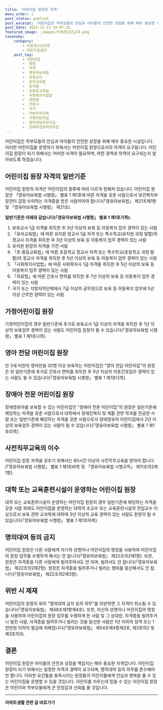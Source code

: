 ```yaml
---
title: '어린이집 원장의 자격'
menu_order: 1
post_status: publish
post_excerpt: '어린이집은 학부모들의 안심과 아이들의 안전한 성장을 위해 매우 중요한 시설입니다. 이러한 어린이집을 운영하기 위해서는 어린이집 원장으로서의 자격이 요구됩니다. 어린이집 원장이 되기 위해서는 어떠한 자격이 필요하며, 어떤 경력과 학력이 요구되는지 알아보도록 하겠습니다.'
post_date: 2023-12-13 18:07:31
featured_image: _images/아동청소년교육.png
taxonomy:
    category:
        - 아동청소년교육
        - 어린이집설치
    post_tag:
        - 어린이집
        -  원장
        -  자격
        -  영유아보육법
        -  보육교사
        -  유아교육법
        -  유치원
        -  초중등교육법
        -  사회복지사업법
        -  의료법
        -  간호사
        -  국가
        -  지방자치단체
        -  가정어린이집
        -  영아전담어린이집
        -  장애아전문어린이집
---
```



어린이집은 학부모들의 안심과 아이들의 안전한 성장을 위해 매우 중요한 시설입니다. 이러한 어린이집을 운영하기 위해서는 어린이집 원장으로서의 자격이 요구됩니다. 어린이집 원장이 되기 위해서는 어떠한 자격이 필요하며, 어떤 경력과 학력이 요구되는지 알아보도록 하겠습니다.

## 어린이집 원장 자격의 일반기준

어린이집 원장의 자격은 어린이집의 종류에 따라 다르게 정해져 있습니다. 어린이집 원장은 「영유아보육법 시행령」 별표 1 제1호에 따른 자격을 갖춘 사람으로서 보건복지부장관이 검정·수여하는 자격증을 받은 사람이어야 합니다(「영유아보육법」 제21조제1항 및 「영유아보육법 시행령」 제21조).

**일반기준은 아래와 같습니다(「영유아보육법 시행령」 별표 1 제1호가목).**

1. 보육교사 1급 자격을 취득한 후 3년 이상의 보육 등 아동복지 업무 경력이 있는 사람
2. 「유아교육법」에 따른 유치원 정교사 1급 자격 또는 특수학교(유치원 과정 말함)의 정교사 자격을 취득한 후 3년 이상의 보육 등 아동복지 업무 경력이 있는 사람
3. 유치원 원장의 자격을 가진 사람
4. 「초·중등교육법」에 따른 초등학교 정교사 자격 또는 특수학교(초등학교 과정 말함)의 정교사 자격을 취득한 후 5년 이상의 보육 등 아동복지 업무 경력이 있는 사람
5. 「사회복지사업법」에 따른 사회복지사 1급 자격을 취득한 후 5년 이상의 보육 등 아동복지 업무 경력이 있는 사람
6. 「의료법」에 따른 간호사 면허를 취득한 후 7년 이상의 보육 등 아동복지 업무 경력이 있는 사람
7. 국가 또는 지방자치단체에서 7급 이상의 공무원으로 보육 등 아동복지 업무에 5년 이상 근무한 경력이 있는 사람

## 가정어린이집 원장

가정어린이집의 경우 일반기준에 추가로 보육교사 1급 이상의 자격을 취득한 후 1년 이상의 보육업무 경력이 있는 사람도 어린이집 원장이 될 수 있습니다(「영유아보육법 시행령」 별표 1 제1호나목).

## 영아 전담 어린이집 원장

만 3세 미만의 영아만을 20명 이상 보육하는 어린이집인 "영아 전담 어린이집"의 원장은 위 일반기준에 추가로 간호사 면허를 취득한 후 5년 이상의 아동간호업무 경력이 있는 사람도 될 수 있습니다(「영유아보육법 시행령」 별표 1 제1호다목).

## 장애아 전문 어린이집 원장

장애영유아를 보육할 수 있는 어린이집인 "장애아 전문 어린이집"의 원장은 일반기준에 해당하는 자격을 갖춘 사람으로서 대학에서 장애인복지 및 재활 관련 학과를 전공한 사람 또는 일반기준에 해당하는 자격을 갖춘 사람으로서 장애영유아 어린이집에서 2년 이상의 보육업무 경력이 있는 사람이 될 수 있습니다(「영유아보육법 시행령」 별표 1 제1호라목).

## 사전직무교육의 이수

어린이집 원장 자격을 갖추기 위해서는 80시간 이상의 사전직무교육을 받아야 합니다(「영유아보육법 시행령」 별표 1 제1호바목 및 「영유아보육법 시행규칙」 제11조의2제1항).

## 대학 또는 교육훈련시설이 운영하는 어린이집 원장

대학 또는 교육훈련시설이 운영하는 어린이집 원장의 경우 일반기준에 해당하는 자격을 갖춘 사람 외에도 어린이집을 운영하는 대학의 조교수 또는 교육훈련시설의 전임교수 이상으로서 보육 관련 교과목에 대하여 3년 이상의 교육 경력이 있는 사람도 원장이 될 수 있습니다(「영유아보육법 시행령」 별표 1 제1호마목).

## 명의대여 등의 금지

어린이집 원장은 다른 사람에게 자기의 성명이나 어린이집의 명칭을 사용하여 어린이집의 원장 업무를 수행하게 해서는 안 됩니다(「영유아보육법」 제22조의2제1항). 또한, 원장은 자격증을 다른 사람에게 빌려주어서도 안 되며, 빌려서도 안 됩니다(「영유아보육법」 제22조의2제2항). 원장은 자격증을 빌려주거나 빌리는 행위를 알선해서도 안 됩니다(「영유아보육법」 제22조의2제3항).

## 위반 시 제재

어린이집의 원장이 위의 "명의대여 금지 등의 의무"를 위반하면 그 자격이 취소될 수 있습니다(「영유아보육법」 제48조제1항제4호). 또한, 자신의 성명이나 어린이집의 명칭을 사용하여 어린이집의 원장 업무를 수행하게 한 사람 및 그 상대방, 자격증을 빌려주거나 빌린 사람, 자격증을 빌려주거나 빌리는 것을 알선한 사람은 1년 이하의 징역 또는 1천만원 이하의 벌금에 처해집니다(「영유아보육법」 제54조제4항제3호, 제3호의2 및 제3호의3).

## 결론

어린이집 원장은 아이들의 안전과 성장을 책임지는 매우 중요한 자격입니다. 어린이집 원장이 되기 위해서는 일정한 자격과 경력이 요구되며, 명의대여 등의 의무를 준수해야만 합니다. 이러한 요건들을 충족시키는 원장들이 어린이들에게 안심과 행복을 줄 수 있는 어린이집을 운영할 수 있을 것입니다. 어린이를 키우는데 믿을 수 있는 어린이집 원장은 어린이와 학부모들에게 큰 안정감과 신뢰를 줄 것입니다.
<!-- wp:separator -->
<hr class="wp-block-separator has-alpha-channel-opacity"/>
<!-- /wp:separator -->

<!-- wp:group {"backgroundColor":"base","layout":{"type":"constrained"}} -->
<div class="wp-block-group has-base-background-color has-background"><!-- wp:paragraph {"align":"center","fontSize":"medium"} -->
<p class="has-text-align-center has-large-font-size"><strong>아파트생활 관련 글 바로가기</strong></p>
<!-- /wp:paragraph -->


<!-- wp:latest-posts
{"categories":[{"id":28012,"count":19,"description":"","link":"https://uknowlaw.com/category/%ec%95%84%ed%8c%8c%ed%8a%b8%ec%83%9d%ed%99%9c/","name":"아파트생활","slug":"아파트생활","taxonomy":"category","parent":0,"meta":[],"_links":{"self":[{"href":"https://uknowlaw.com/wp-json/wp/v2/categories/28012"}],"collection":[{"href":"https://uknowlaw.com/wp-json/wp/v2/categories"}],"about":[{"href":"https://uknowlaw.com/wp-json/wp/v2/taxonomies/category"}],"wp:post_type":[{"href":"https://uknowlaw.com/wp-json/wp/v2/posts?categories=28012"}],"curies":[{"name":"wp","href":"https://api.w.org/{rel}","templated":true}]}}],"postsToShow":100,"excerptLength":28,"postLayout":"grid","columns":2,"featuredImageAlign":"left","featuredImageSizeSlug":"large","fontSize":"small"} /--></div>
<!-- /wp:group -->